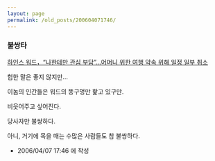 ```yaml
---
layout: page
permalink: /old_posts/200604071746/
---
```


### 불쌍타

<a href="http://news.media.daum.net/society/affair/200604/07/kukinews/v12308067.html">하인스 워드，“나한테만 관심 부담”…어머니 위한 여행 약속 위해 일정 일부 취소</a>


험한 말은 좋지 않지만...

이놈의 인간들은 워드의 똥구멍만 핥고 있구만.

비웃어주고 싶어진다.

당사자만 불쌍하다.

아니, 거기에 목을 매는 수많은 사람들도 참 불쌍하다.





- 2006/04/07 17:46 에 작성